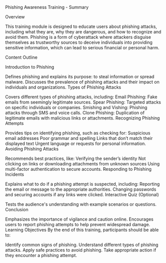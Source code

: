 Phishing Awareness Training - Summary

Overview

This training module is designed to educate users about phishing attacks, including what they are, why they are dangerous, and how to recognize and avoid them. Phishing is a form of cyberattack where attackers disguise themselves as trustworthy sources to deceive individuals into providing sensitive information, which can lead to serious financial or personal harm.

Content Outline

Introduction to Phishing

Defines phishing and explains its purpose: to steal information or spread malware.
Discusses the prevalence of phishing attacks and their impact on individuals and organizations.
Types of Phishing Attacks

Covers different types of phishing attacks, including:
Email Phishing: Fake emails from seemingly legitimate sources.
Spear Phishing: Targeted attacks on specific individuals or companies.
Smishing and Vishing: Phishing attacks through SMS and voice calls.
Clone Phishing: Duplication of legitimate emails with malicious links or attachments.
Recognizing Phishing Attempts

Provides tips on identifying phishing, such as checking for:
Suspicious email addresses
Poor grammar and spelling
Links that don’t match their displayed text
Urgent language or requests for personal information.
Avoiding Phishing Attacks

Recommends best practices, like:
Verifying the sender’s identity
Not clicking on links or downloading attachments from unknown sources
Using multi-factor authentication to secure accounts.
Responding to Phishing Incidents

Explains what to do if a phishing attempt is suspected, including:
Reporting the email or message to the appropriate authorities.
Changing passwords and securing accounts if any links were clicked.
Interactive Quiz (Optional)

Tests the audience's understanding with example scenarios or questions.
Conclusion

Emphasizes the importance of vigilance and caution online.
Encourages users to report phishing attempts to help prevent widespread damage.
Learning Objectives
By the end of this training, participants should be able to:

Identify common signs of phishing.
Understand different types of phishing attacks.
Apply safe practices to avoid phishing.
Take appropriate action if they encounter a phishing attempt.
